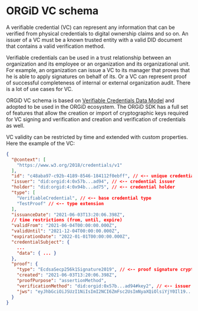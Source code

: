 # ORGiD VC schema

A verifiable credential (VC) can represent any information that can be verified from physical credentials to digital ownership claims and so on. An issuer of a VC must be a known trusted entity with a valid DID document that contains a valid verification method.

Verifiable credentials can be used in a trust relationship between an organization and its employee or an organization and its organizational unit. For example, an organization can issue a VC to its manager that proves that he is able to apply signatures on behalf of its. Or a VC can represent proof of successful completeness of internal or external organization audit. There is a lot of use cases for VC.

ORGiD VC schema is based on [Verifiable Credentials Data Model](https://www.w3.org/TR/vc-data-model/) and adopted to be used in the ORGiD ecosystem. The ORGiD SDK has a full set of features that allow the creation or import of cryptographic keys required for VC signing and verification and creation and verification of credentials as well.

VC validity can be restricted by time and extended with custom properties. Here the example of the VC:

```json
{
  "@context": [
    "https://www.w3.org/2018/credentials/v1"
  ],
  "id": "c48aba97-c92b-4189-8546-184112f0ebff", // <-- unique credential Id
  "issuer": "did:orgid:4:0x57b...ad94", // <-- credential issuer
  "holder": "did:orgid:4:0x94b...ad75", // <-- credential holder
  "type": [
    "VerifiableCredential", // <-- base credential type
    "TestProof" // <-- type extension
  ],
  "issuanceDate": "2021-06-03T13:20:06.398Z",
  // time restrictions (from, until, expire)
  "validFrom": "2021-06-04T00:00:00.000Z",
  "validUntil": "2021-12-04T00:00:00.000Z",
  "expirationDate": "2022-01-01T00:00:00.000Z",
  "credentialSubject": {
    ...
    "data": { ... }
  },
  "proof": {
    "type": "EcdsaSecp256k1Signature2019", // <-- proof signature cryptographic suite
    "created": "2021-06-03T13:20:06.398Z",
    "proofPurpose": "assertionMethod",
    "verificationMethod": "did:orgid:0x57b...ad94#key2", // <-- issuer public key
    "jws": "eyJhbGciOiJSUzI1NiIsImI2NCI6ZmFsc2UsImNyaXQiOlsiYjY0Il19..." // <-- the proof signature
  }
}
```
